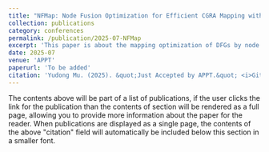 ```yaml
---
title: "NFMap: Node Fusion Optimization for Efficient CGRA Mapping with Reinforcement Learning"
collection: publications
category: conferences
permalink: /publication/2025-07-NFMap
excerpt: 'This paper is about the mapping optimization of DFGs by node fusion. Just accepted by the 16th International Symposium on Advanced Parallel Processing Technology (APPT 2025).'
date: 2025-07
venue: 'APPT'
paperurl: 'To be added'
citation: 'Yudong Mu. (2025). &quot;Just Accepted by APPT.&quot; <i>GitHub Journal of Bugs</i>. 1(3).'
---
```


The contents above will be part of a list of publications, if the user clicks the link for the publication than the contents of section will be rendered as a full page, allowing you to provide more information about the paper for the reader. When publications are displayed as a single page, the contents of the above "citation" field will automatically be included below this section in a smaller font.
